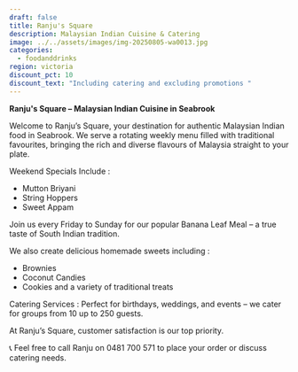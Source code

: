 ```yaml
---
draft: false
title: Ranju's Square
description: Malaysian Indian Cuisine & Catering
image: ../../assets/images/img-20250805-wa0013.jpg
categories:
  - foodanddrinks
region: victoria
discount_pct: 10
discount_text: "Including catering and excluding promotions "
---
```

**Ranju's Square – Malaysian Indian Cuisine in Seabrook**

Welcome to Ranju’s Square, your destination for authentic Malaysian Indian food in Seabrook. We serve a rotating weekly menu filled with traditional favourites, bringing the rich and diverse flavours of Malaysia straight to your plate.

Weekend Specials Include :

* Mutton Briyani
* String Hoppers
* Sweet Appam

Join us every Friday to Sunday for our popular Banana Leaf Meal – a true taste of South Indian tradition.

We also create delicious homemade sweets including :

* Brownies
* Coconut Candies
* Cookies and a variety of traditional treats

Catering Services : Perfect for birthdays, weddings, and events – we cater for groups from 10 up to 250 guests.

At Ranju’s Square, customer satisfaction is our top priority.

📞 Feel free to call Ranju on 0481 700 571 to place your order or discuss catering needs.

